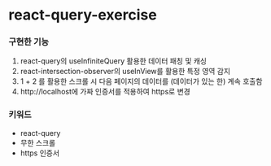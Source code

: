 # react-query-exercise

### 구현한 기능 
1. react-query의 useInfiniteQuery 활용한 데이터 패칭 및 캐싱 
2. react-intersection-observer의 useInView를 활용한 특정 영역 감지 
3. 1 + 2 를 활용한 스크롤 시 다음 페이지의 데이터를 (데이터가 있는 한) 계속 호출함
4. http://localhost에 가짜 인증서를 적용하여 https로 변경

### 키워드
 * react-query
 * 무한 스크롤
 * https 인증서
